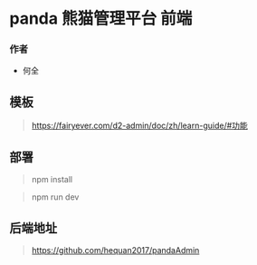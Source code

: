 # panda 熊猫管理平台 前端

### 作者

- 何全
## 模板

>https://fairyever.com/d2-admin/doc/zh/learn-guide/#功能

## 部署

> npm install

> npm run dev

## 后端地址

> https://github.com/hequan2017/pandaAdmin
